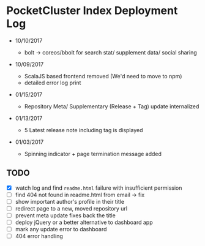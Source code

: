 # PocketCluster Index Deployment Log

- 10/10/2017
  * bolt -> coreos/bbolt for search stat/ supplement data/ social sharing

- 10/09/2017
  * ScalaJS based frontend removed (We'd need to move to npm)
  * detailed error log print

- 01/15/2017
  * Repository Meta/ Supplementary (Release + Tag) update internalized

- 01/13/2017
  * 5 Latest release note including tag is displayed

- 01/03/2017
  * Spinning indicator + page termination message added


## TODO

- [x] watch log and find `readme.html` failure with insufficient permission
- [ ] find 404 not found in readme.html from email -> fix
- [ ] show important author's profile in their title
- [ ] redirect page to a new, moved repository url
- [ ] prevent meta update fixes back the title
- [ ] deploy jQuery or a better alternative to dashboard app
- [ ] mark any update error to dashboard
- [ ] 404 error handling